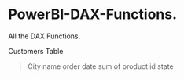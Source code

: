 # PowerBI-DAX-Functions.

All the DAX Functions.

Customers Table
>City
>name
>order date
>sum of product id 
>state
